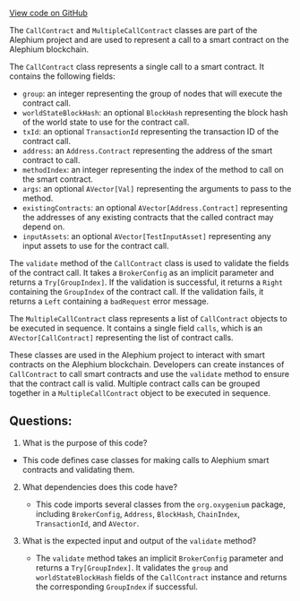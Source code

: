 [View code on GitHub](https://github.com/oxygenium/oxygenium/api/src/main/scala/org/oxygenium/api/model/CallContract.scala)

The `CallContract` and `MultipleCallContract` classes are part of the Alephium project and are used to represent a call to a smart contract on the Alephium blockchain. 

The `CallContract` class represents a single call to a smart contract. It contains the following fields:
- `group`: an integer representing the group of nodes that will execute the contract call.
- `worldStateBlockHash`: an optional `BlockHash` representing the block hash of the world state to use for the contract call.
- `txId`: an optional `TransactionId` representing the transaction ID of the contract call.
- `address`: an `Address.Contract` representing the address of the smart contract to call.
- `methodIndex`: an integer representing the index of the method to call on the smart contract.
- `args`: an optional `AVector[Val]` representing the arguments to pass to the method.
- `existingContracts`: an optional `AVector[Address.Contract]` representing the addresses of any existing contracts that the called contract may depend on.
- `inputAssets`: an optional `AVector[TestInputAsset]` representing any input assets to use for the contract call.

The `validate` method of the `CallContract` class is used to validate the fields of the contract call. It takes a `BrokerConfig` as an implicit parameter and returns a `Try[GroupIndex]`. If the validation is successful, it returns a `Right` containing the `GroupIndex` of the contract call. If the validation fails, it returns a `Left` containing a `badRequest` error message.

The `MultipleCallContract` class represents a list of `CallContract` objects to be executed in sequence. It contains a single field `calls`, which is an `AVector[CallContract]` representing the list of contract calls.

These classes are used in the Alephium project to interact with smart contracts on the Alephium blockchain. Developers can create instances of `CallContract` to call smart contracts and use the `validate` method to ensure that the contract call is valid. Multiple contract calls can be grouped together in a `MultipleCallContract` object to be executed in sequence.
## Questions: 
 1. What is the purpose of this code?
   - This code defines case classes for making calls to Alephium smart contracts and validating them.

2. What dependencies does this code have?
   - This code imports several classes from the `org.oxygenium` package, including `BrokerConfig`, `Address`, `BlockHash`, `ChainIndex`, `TransactionId`, and `AVector`.

3. What is the expected input and output of the `validate` method?
   - The `validate` method takes an implicit `BrokerConfig` parameter and returns a `Try[GroupIndex]`. It validates the `group` and `worldStateBlockHash` fields of the `CallContract` instance and returns the corresponding `GroupIndex` if successful.
